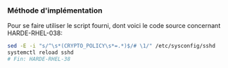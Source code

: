 ### Méthode d'implémentation
Pour se faire utiliser le script fourni, dont voici le code source concernant HARDE-RHEL-038:
```bash
sed -E -i "s/^\s*(CRYPTO_POLICY\s*=.*)$/# \1/" /etc/sysconfig/sshd
systemctl reload sshd
# Fin: HARDE-RHEL-38
```
